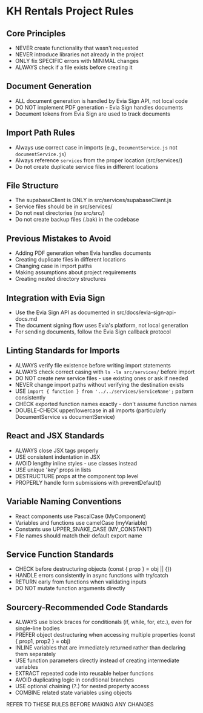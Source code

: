 # KH Rentals Project Rules

## Core Principles
- NEVER create functionality that wasn't requested
- NEVER introduce libraries not already in the project
- ONLY fix SPECIFIC errors with MINIMAL changes
- ALWAYS check if a file exists before creating it

## Document Generation
- ALL document generation is handled by Evia Sign API, not local code
- DO NOT implement PDF generation - Evia Sign handles documents
- Document tokens from Evia Sign are used to track documents

## Import Path Rules
- Always use correct case in imports (e.g., `DocumentService.js` not `documentService.js`)
- Always reference `services` from the proper location (src/services/)
- Do not create duplicate service files in different locations

## File Structure
- The supabaseClient is ONLY in src/services/supabaseClient.js
- Service files should be in src/services/
- Do not nest directories (no src/src/)
- Do not create backup files (.bak) in the codebase

## Previous Mistakes to Avoid
- Adding PDF generation when Evia handles documents
- Creating duplicate files in different locations
- Changing case in import paths
- Making assumptions about project requirements
- Creating nested directory structures

## Integration with Evia Sign
- Use the Evia Sign API as documented in src/docs/evia-sign-api-docs.md
- The document signing flow uses Evia's platform, not local generation
- For sending documents, follow the Evia Sign callback protocol

## Linting Standards for Imports
- ALWAYS verify file existence before writing import statements
- ALWAYS check correct casing with `ls -la src/services/` before import
- DO NOT create new service files - use existing ones or ask if needed
- NEVER change import paths without verifying the destination exists
- USE `import { function } from '../../services/ServiceName';` pattern consistently
- CHECK exported function names exactly - don't assume function names
- DOUBLE-CHECK upper/lowercase in all imports (particularly DocumentService vs documentService)

## React and JSX Standards
- ALWAYS close JSX tags properly
- USE consistent indentation in JSX
- AVOID lengthy inline styles - use classes instead
- USE unique 'key' props in lists
- DESTRUCTURE props at the component top level
- PROPERLY handle form submissions with preventDefault()

## Variable Naming Conventions
- React components use PascalCase (MyComponent)
- Variables and functions use camelCase (myVariable)
- Constants use UPPER_SNAKE_CASE (MY_CONSTANT)
- File names should match their default export name

## Service Function Standards
- CHECK before destructuring objects (const { prop } = obj || {})
- HANDLE errors consistently in async functions with try/catch
- RETURN early from functions when validating inputs
- DO NOT mutate function arguments directly

## Sourcery-Recommended Code Standards
- ALWAYS use block braces for conditionals (if, while, for, etc.), even for single-line bodies
- PREFER object destructuring when accessing multiple properties (const { prop1, prop2 } = obj)
- INLINE variables that are immediately returned rather than declaring them separately
- USE function parameters directly instead of creating intermediate variables
- EXTRACT repeated code into reusable helper functions
- AVOID duplicating logic in conditional branches
- USE optional chaining (?.) for nested property access
- COMBINE related state variables using objects

REFER TO THESE RULES BEFORE MAKING ANY CHANGES 